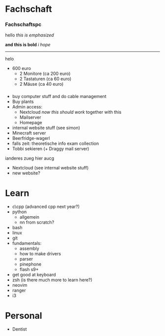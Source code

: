 # Fachschaft

### Fachschaftspc
hello _this is emphasized_

**and this is bold**
_i hope_
*****

helo
* 600 euro
	* 2 Monitore (ca 200 euro)
	* 2 Tastaturen (ca 60 euro)
	* 2 Mäuse (ca 40 euro)


###
* buy computer stuff and do cable management
* Buy plants
* Admin access:
	* Nextcloud *now this should work* together with this
	* Mailserver
	* Homepage
* internal website stuff (see simon)
* Minecraft server
* Beerfridge-wagerl
* falls zeit: theoretische info exam collection
* Tobbi sekieren (+ Draggy mail server)

ianderes zueg
hier aucg
* Nextcloud (see internal website stuff)
* new website?

# Learn

* c\cpp (advanced cpp next year?)
* python
	* allgemein
	* nn from scratch?
* bash
* linux
* git
* fundamentals:
	* assembly
	* how to make drivers
	* parser
	* pinephone
	* flash s9+
* get good at keyboard
* zsh (is there much more to learn here?)
* neovim
* ranger
* i3

# Personal

* Dentist
